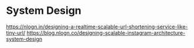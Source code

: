 # System Design

https://nlogn.in/designing-a-realtime-scalable-url-shortening-service-like-tiny-url/
https://blog.nlogn.co/designing-scalable-instagram-architecture-system-design
